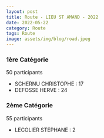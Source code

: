 ```yaml
---
layout: post
title: Route - LIEU ST AMAND - 2022
date: 2022-05-22
category: Route
tags: Route
image: assets/img/blog/road.jpeg
---
```


### 1ère Catégorie
50 participants
- SCHERNU CHRISTOPHE : 17
- DEFOSSE HERVE : 24

### 2ème Catégorie
55 participants
- LECOLIER STEPHANE : 2
